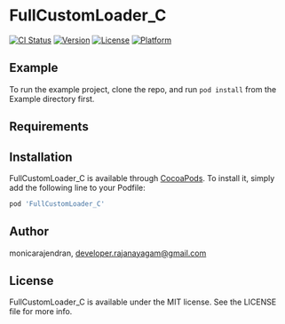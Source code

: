 # FullCustomLoader_C

[![CI Status](https://img.shields.io/travis/monicarajendran/FullCustomLoader_C.svg?style=flat)](https://travis-ci.org/monicarajendran/FullCustomLoader_C)
[![Version](https://img.shields.io/cocoapods/v/FullCustomLoader_C.svg?style=flat)](https://cocoapods.org/pods/FullCustomLoader_C)
[![License](https://img.shields.io/cocoapods/l/FullCustomLoader_C.svg?style=flat)](https://cocoapods.org/pods/FullCustomLoader_C)
[![Platform](https://img.shields.io/cocoapods/p/FullCustomLoader_C.svg?style=flat)](https://cocoapods.org/pods/FullCustomLoader_C)

## Example

To run the example project, clone the repo, and run `pod install` from the Example directory first.

## Requirements

## Installation

FullCustomLoader_C is available through [CocoaPods](https://cocoapods.org). To install
it, simply add the following line to your Podfile:

```ruby
pod 'FullCustomLoader_C'
```

## Author

monicarajendran, developer.rajanayagam@gmail.com

## License

FullCustomLoader_C is available under the MIT license. See the LICENSE file for more info.
